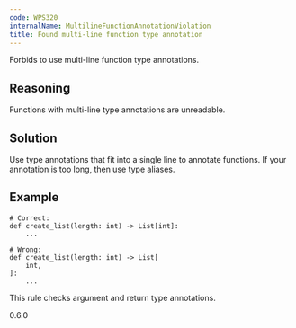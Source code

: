 ```yaml
---
code: WPS320
internalName: MultilineFunctionAnnotationViolation
title: Found multi-line function type annotation
---
```


Forbids to use multi-line function type annotations.

## Reasoning
Functions with multi-line type annotations are unreadable.

## Solution
Use type annotations that fit into a single line to annotate
functions. If your annotation is too long, then use type aliases.

## Example

    # Correct:
    def create_list(length: int) -> List[int]:
        ...
    
    # Wrong:
    def create_list(length: int) -> List[
        int,
    ]:
        ...

This rule checks argument and return type annotations.

<div class="versionadded">

0.6.0

</div>